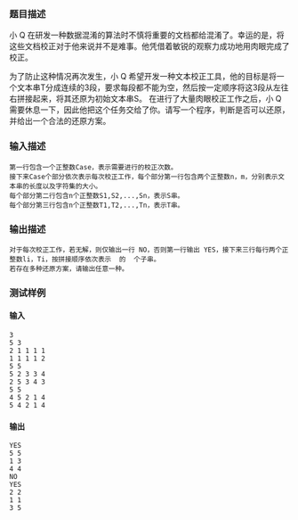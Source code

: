 ### 题目描述

小 Q 在研发一种数据混淆的算法时不慎将重要的文档都给混淆了。幸运的是，将这些文档校正对于他来说并不是难事。他凭借着敏锐的观察力成功地用肉眼完成了校正。

为了防止这种情况再次发生，小 Q 希望开发一种文本校正工具，他的目标是将一个文本串T分成连续的3段，要求每段都不能为空，然后按一定顺序将这3段从左往右拼接起来，将其还原为初始文本串S。 在进行了大量肉眼校正工作之后，小 Q 需要休息一下，因此他把这个任务交给了你。请写一个程序，判断是否可以还原，并给出一个合法的还原方案。

### 输入描述

```
第一行包含一个正整数Case，表示需要进行的校正次数。
接下来Case个部分依次表示每次校正工作，每个部分第一行包含两个正整数n，m，分别表示文本串的长度以及字符集的大小。
每个部分第二行包含n个正整数S1,S2,...,Sn，表示S串。
每个部分第三行包含n个正整数T1,T2,...,Tn，表示T串。
```
### 输出描述

```
对于每次校正工作，若无解，则仅输出一行 NO，否则第一行输出 YES，接下来三行每行两个正整数li，Ti，按拼接顺序依次表示  的  个子串。
若存在多种还原方案，请输出任意一种。
```

### 测试样例
#### 输入
```
3
5 3
2 1 1 1 1
1 1 1 1 2
5 5
5 2 3 3 4
2 5 3 4 3
5 5
4 5 2 1 4
5 4 2 1 4

```
#### 输出
```
YES
5 5
1 3
4 4
NO
YES
2 2
1 1
3 5
```
